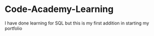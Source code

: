 # Code-Academy-Learning
I have done learning for SQL but this is my first addition in starting my portfolio
